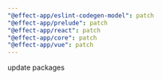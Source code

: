 ```yaml
---
"@effect-app/eslint-codegen-model": patch
"@effect-app/prelude": patch
"@effect-app/react": patch
"@effect-app/core": patch
"@effect-app/vue": patch
---
```


update packages
